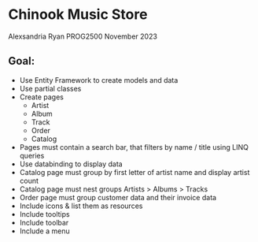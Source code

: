 # Chinook Music Store
Alexsandria Ryan
PROG2500
November 2023

## Goal: 
- Use Entity Framework to create models and data
- Use partial classes
- Create pages
  - Artist
  - Album
  - Track
  - Order
  - Catalog
- Pages must contain a search bar, that filters by name / title using LINQ queries
- Use databinding to display data
- Catalog page must group by first letter of artist name and display artist count
- Catalog page must nest groups Artists > Albums > Tracks
- Order page must group customer data and their invoice data
- Include icons & list them as resources
- Include tooltips
- Include toolbar
- Include a menu
